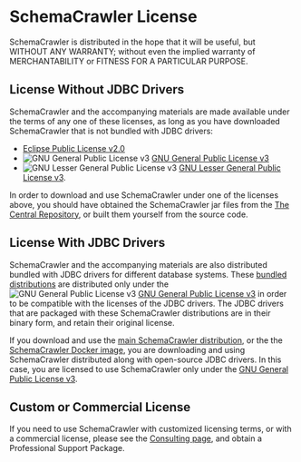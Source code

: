 # SchemaCrawler License

SchemaCrawler is distributed in the hope that it will be useful, but
WITHOUT ANY WARRANTY; without even the implied warranty of
MERCHANTABILITY or FITNESS FOR A PARTICULAR PURPOSE.

## License Without JDBC Drivers

SchemaCrawler and the accompanying materials are made available under the terms of any one
of these licenses, as long as you have downloaded SchemaCrawler that is not bundled with JDBC drivers:

- [Eclipse Public License v2.0](https://www.eclipse.org/legal/epl-v20.html)
- ![GNU General Public License v3](https://www.gnu.org/graphics/gplv3-88x31.png) 
 [GNU General Public License v3](https://www.gnu.org/licenses/gpl-3.0.en.html) 
- ![GNU Lesser General Public License v3](https://www.gnu.org/graphics/lgplv3-88x31.png) 
 [GNU Lesser General Public License v3](https://www.gnu.org/licenses/lgpl-3.0.en.html).

In order to download and use SchemaCrawler under one of the licenses above, you should
have obtained the SchemaCrawler jar files from the 
[The Central Repository](https://central.sonatype.com/search?q=us.fatehi.schemacrawler&sort=name), 
or built them yourself from the source code.


## License With JDBC Drivers

SchemaCrawler and the accompanying materials are also distributed bundled with JDBC drivers for 
different database systems. These [bundled 
distributions](database-support.html) are distributed only under the 
![GNU General Public License  v3](https://www.gnu.org/graphics/gplv3-88x31.png) 
[GNU General Public License v3](https://www.gnu.org/licenses/gpl-3.0.en.html) 
in order to be compatible with the licenses of the JDBC drivers. The 
JDBC drivers that are packaged with these SchemaCrawler distributions 
are in their binary form, and retain their original license. 

If you download and use the [main SchemaCrawler distribution](https://www.schemacrawler.com/downloads.html#running-examples-locally/),
or the the [SchemaCrawler Docker image](https://hub.docker.com/r/schemacrawler/schemacrawler/),
you are downloading and using SchemaCrawler distributed along with open-source JDBC drivers.
In this case, you are licensed to use SchemaCrawler only under the 
[GNU General Public License v3](https://www.gnu.org/licenses/gpl-3.0.en.html).


## Custom or Commercial License

If you need to use SchemaCrawler with customized licensing terms, or with a commercial license, please see 
the [Consulting page](consulting.html), and obtain a Professional Support Package.
